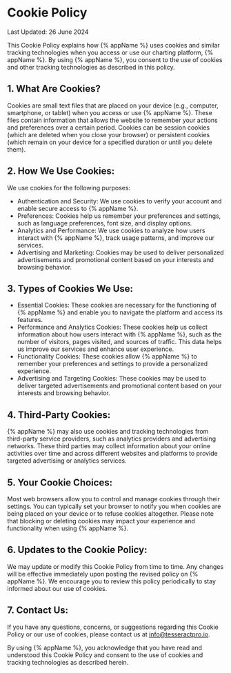 # Cookie Policy

Last Updated: 26 June 2024

This Cookie Policy explains how {% appName %} uses cookies and similar tracking technologies when you access or use our charting platform, {% appName %}. By using {% appName %}, you consent to the use of cookies and other tracking technologies as described in this policy.

## 1. What Are Cookies?

Cookies are small text files that are placed on your device (e.g., computer, smartphone, or tablet) when you access or use {% appName %}. These files contain information that allows the website to remember your actions and preferences over a certain period. Cookies can be session cookies (which are deleted when you close your browser) or persistent cookies (which remain on your device for a specified duration or until you delete them).

## 2. How We Use Cookies:

We use cookies for the following purposes:

- Authentication and Security: We use cookies to verify your account and enable secure access to {% appName %}.
- Preferences: Cookies help us remember your preferences and settings, such as language preferences, font size, and display options.
- Analytics and Performance: We use cookies to analyze how users interact with {% appName %}, track usage patterns, and improve our services.
- Advertising and Marketing: Cookies may be used to deliver personalized advertisements and promotional content based on your interests and browsing behavior.

## 3. Types of Cookies We Use:

- Essential Cookies: These cookies are necessary for the functioning of {% appName %} and enable you to navigate the platform and access its features.
- Performance and Analytics Cookies: These cookies help us collect information about how users interact with {% appName %}, such as the number of visitors, pages visited, and sources of traffic. This data helps us improve our services and enhance user experience.
- Functionality Cookies: These cookies allow {% appName %} to remember your preferences and settings to provide a personalized experience.
- Advertising and Targeting Cookies: These cookies may be used to deliver targeted advertisements and promotional content based on your interests and browsing behavior.

## 4. Third-Party Cookies:

{% appName %} may also use cookies and tracking technologies from third-party service providers, such as analytics providers and advertising networks. These third parties may collect information about your online activities over time and across different websites and platforms to provide targeted advertising or analytics services.

## 5. Your Cookie Choices:

Most web browsers allow you to control and manage cookies through their settings. You can typically set your browser to notify you when cookies are being placed on your device or to refuse cookies altogether. Please note that blocking or deleting cookies may impact your experience and functionality when using {% appName %}.

## 6. Updates to the Cookie Policy:

We may update or modify this Cookie Policy from time to time. Any changes will be effective immediately upon posting the revised policy on {% appName %}. We encourage you to review this policy periodically to stay informed about our use of cookies.

## 7. Contact Us:

If you have any questions, concerns, or suggestions regarding this Cookie Policy or our use of cookies, please contact us at info@tesseractpro.io.

By using {% appName %}, you acknowledge that you have read and understood this Cookie Policy and consent to the use of cookies and tracking technologies as described herein.
